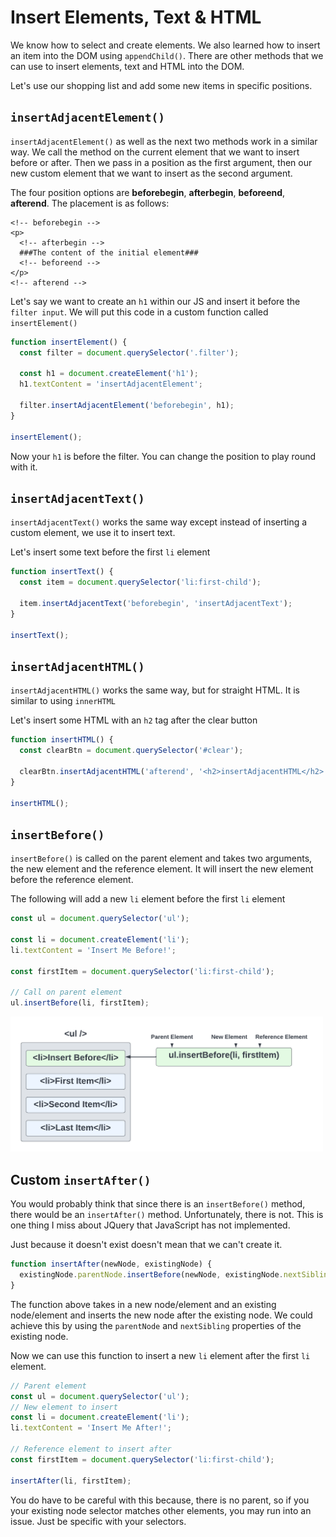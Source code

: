 # Insert Elements, Text & HTML

We know how to select and create elements. We also learned how to insert an item into the DOM using `appendChild()`. There are other methods that we can use to insert elements, text and HTML into the DOM.

Let's use our shopping list and add some new items in specific positions.

## `insertAdjacentElement()`

`insertAdjacentElement()` as well as the next two methods work in a similar way. We call the method on the current element that we want to insert before or after. Then we pass in a position as the first argument, then our new custom element that we want to insert as the second argument.

The four position options are **beforebegin**, **afterbegin**, **beforeend**, **afterend**. The placement is as follows:

```
<!-- beforebegin -->
<p>
  <!-- afterbegin -->
  ###The content of the initial element###
  <!-- beforeend -->
</p>
<!-- afterend -->
```

Let's say we want to create an `h1` within our JS and insert it before the `filter input`. We will put this code in a custom function called `insertElement()`

```js
function insertElement() {
  const filter = document.querySelector('.filter');

  const h1 = document.createElement('h1');
  h1.textContent = 'insertAdjacentElement';

  filter.insertAdjacentElement('beforebegin', h1);
}

insertElement();
```

Now your `h1` is before the filter. You can change the position to play round with it.

## `insertAdjacentText()`

`insertAdjacentText()` works the same way except instead of inserting a custom element, we use it to insert text.

Let's insert some text before the first `li` element

```js
function insertText() {
  const item = document.querySelector('li:first-child');

  item.insertAdjacentText('beforebegin', 'insertAdjacentText');
}

insertText();
```

## `insertAdjacentHTML()`

`insertAdjacentHTML()` works the same way, but for straight HTML. It is similar to using `innerHTML`

Let's insert some HTML with an `h2` tag after the clear button

```js
function insertHTML() {
  const clearBtn = document.querySelector('#clear');

  clearBtn.insertAdjacentHTML('afterend', '<h2>insertAdjacentHTML</h2>');
}

insertHTML();
```

## `insertBefore()`

`insertBefore()` is called on the parent element and takes two arguments, the new element and the reference element. It will insert the new element before the reference element.

The following will add a new `li` element before the first `li` element

```js
const ul = document.querySelector('ul');

const li = document.createElement('li');
li.textContent = 'Insert Me Before!';

const firstItem = document.querySelector('li:first-child');

// Call on parent element
ul.insertBefore(li, firstItem);
```

<img src="images/insertBefore.png" width="500px" />

## Custom `insertAfter()`

You would probably think that since there is an `insertBefore()` method, there would be an `insertAfter()` method. Unfortunately, there is not. This is one thing I miss about JQuery that JavaScript has not implemented.

Just because it doesn't exist doesn't mean that we can't create it.

```js
function insertAfter(newNode, existingNode) {
  existingNode.parentNode.insertBefore(newNode, existingNode.nextSibling);
}
```

The function above takes in a new node/element and an existing node/element and inserts the new node after the existing node. We could achieve this by using the `parentNode` and `nextSibling` properties of the existing node.

Now we can use this function to insert a new `li` element after the first `li` element.

```js
// Parent element
const ul = document.querySelector('ul');
// New element to insert
const li = document.createElement('li');
li.textContent = 'Insert Me After!';

// Reference element to insert after
const firstItem = document.querySelector('li:first-child');

insertAfter(li, firstItem);
```

You do have to be careful with this because, there is no parent, so if you your existing node selector matches other elements, you may run into an issue. Just be specific with your selectors.
